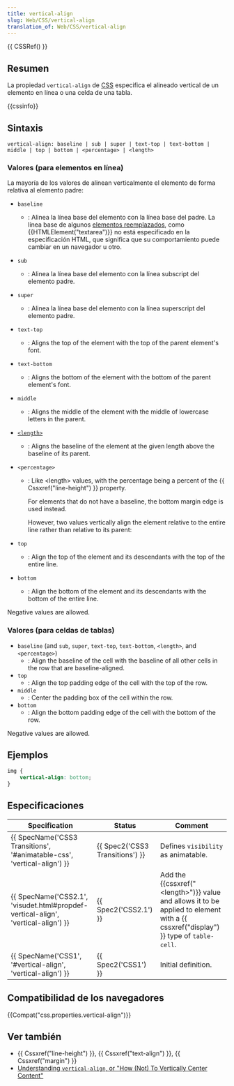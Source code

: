 ```yaml
---
title: vertical-align
slug: Web/CSS/vertical-align
translation_of: Web/CSS/vertical-align
---
```

{{ CSSRef() }}

## Resumen

La propiedad `vertical-align` de [CSS](/es/docs/CSS "CSS") especifica el alineado vertical de un elemento en línea o una celda de una tabla.

{{cssinfo}}

## Sintaxis

```
vertical-align: baseline | sub | super | text-top | text-bottom | middle | top | bottom | <percentage> | <length>
```

### Valores (para elementos en línea)

La mayoría de los valores de alinean verticalmente el elemento de forma relativa al elemento padre:

- `baseline`
  - : Alinea la línea base del elemento con la línea base del padre. La línea base de algunos [elementos reemplazados](/es/docs/CSS/Replaced_element), como {{HTMLElement("textarea")}} no está especificado en la especificación HTML, que significa que su comportamiento puede cambiar en un navegador u otro.
- `sub`
  - : Alinea la línea base del elemento con la línea subscript del elemento padre.
- `super`
  - : Alinea la línea base del elemento con la línea superscript del elemento padre.
- `text-top`
  - : Aligns the top of the element with the top of the parent element's font.
- `text-bottom`
  - : Aligns the bottom of the element with the bottom of the parent element's font.
- `middle`
  - : Aligns the middle of the element with the middle of lowercase letters in the parent.
- [`<length>`](/en-US/docs/CSS/length "CSS/length")
  - : Aligns the baseline of the element at the given length above the baseline of its parent.
- `<percentage>`

  - : Like \<length> values, with the percentage being a percent of the {{ Cssxref("line-height") }} property.

    For elements that do not have a baseline, the bottom margin edge is used instead.

    However, two values vertically align the element relative to the entire line rather than relative to its parent:

- `top`
  - : Align the top of the element and its descendants with the top of the entire line.
- `bottom`
  - : Align the bottom of the element and its descendants with the bottom of the entire line.

Negative values are allowed.

### Valores (para celdas de tablas)

- `baseline` (and `sub`, `super`, `text-top`, `text-bottom`, `<length>`, and `<percentage>`)
  - : Align the baseline of the cell with the baseline of all other cells in the row that are baseline-aligned.
- `top`
  - : Align the top padding edge of the cell with the top of the row.
- `middle`
  - : Center the padding box of the cell within the row.
- `bottom`
  - : Align the bottom padding edge of the cell with the bottom of the row.

Negative values are allowed.

## Ejemplos

```css
img {
	vertical-align: bottom;
}
```

## Especificaciones

| Specification                                                                                                | Status                                   | Comment                                                                                                                                                     |
| ------------------------------------------------------------------------------------------------------------ | ---------------------------------------- | ----------------------------------------------------------------------------------------------------------------------------------------------------------- |
| {{ SpecName('CSS3 Transitions', '#animatable-css', 'vertical-align') }}             | {{ Spec2('CSS3 Transitions') }} | Defines `visibility` as animatable.                                                                                                                         |
| {{ SpecName('CSS2.1', 'visudet.html#propdef-vertical-align', 'vertical-align') }} | {{ Spec2('CSS2.1') }}             | Add the {{cssxref("&lt;length&gt;")}} value and allows it to be applied to element with a {{ cssxref("display") }} type of `table-cell`. |
| {{ SpecName('CSS1', '#vertical-align', 'vertical-align') }}                             | {{ Spec2('CSS1') }}                 | Initial definition.                                                                                                                                         |

## Compatibilidad de los navegadores

{{Compat("css.properties.vertical-align")}}

## Ver también

- {{ Cssxref("line-height") }}, {{ Cssxref("text-align") }}, {{ Cssxref("margin") }}
- [Understanding `vertical-align`, or "How (Not) To Vertically Center Content"](http://phrogz.net/css/vertical-align/index.html)
